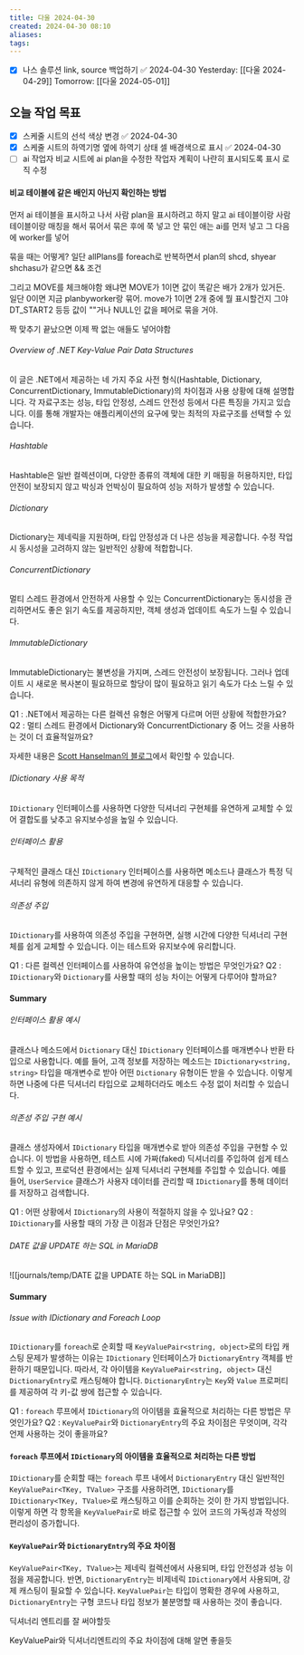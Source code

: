 ```yaml
---
title: 다울 2024-04-30
created: 2024-04-30 08:10
aliases: 
tags:
---
```

- [x] 나스 솔루션 link, source 백업하기 ✅ 2024-04-30
Yesterday: [[다울 2024-04-29]]
Tomorrow: [[다울 2024-05-01]]

## 오늘 작업 목표
- [x] 스케줄 시트의 선석 색상 변경 ✅ 2024-04-30
- [x] 스케줄 시트의 하역기명 옆에 하역기 상태 셀 배경색으로 표시 ✅ 2024-04-30
- [ ] ai 작업자 비교 시트에 ai plan을 수정한 작업자 계획이 나란히 표시되도록 표시 로직 수정

#### 비교 테이블에 같은 배인지 아닌지 확인하는 방법
먼저 ai 테이블을 표시하고 나서 사람 plan을 표시하려고 하지 말고
ai 테이블이랑 사람 테이블이랑 매칭을 해서 묶어서 
묶은 후에 쭉 넣고
안 묶인 애는
ai를 먼저 넣고
그 다음에 worker를 넣어

묶을 때는 어떻게?
일단 allPlans를 foreach로 반복하면서
plan의 shcd, shyear shchasu가 같으면 && 조건

그리고 MOVE를 체크해야함 왜냐면 MOVE가 1이면 값이 똑같은 배가 2개가 있거든.
일단 0이면
지금 planbyworker랑 묶어.
move가 1이면
2개 중에 뭘 표시할건지
그야 DT_START2 등등 값이 ""거나 NULL인 값을 페어로 묶을 거야.

짝 맞추기 끝났으면
이제 
짝 없는 애들도 넣어야함



###### Overview of .NET Key-Value Pair Data Structures
이 글은 .NET에서 제공하는 네 가지 주요 사전 형식(Hashtable, Dictionary, ConcurrentDictionary, ImmutableDictionary)의 차이점과 사용 상황에 대해 설명합니다. 각 자료구조는 성능, 타입 안정성, 스레드 안전성 등에서 다른 특징을 가지고 있습니다. 이를 통해 개발자는 애플리케이션의 요구에 맞는 최적의 자료구조를 선택할 수 있습니다.

###### Hashtable
Hashtable은 일반 컬렉션이며, 다양한 종류의 객체에 대한 키 매핑을 허용하지만, 타입 안전이 보장되지 않고 박싱과 언박싱이 필요하여 성능 저하가 발생할 수 있습니다.

###### Dictionary
Dictionary는 제네릭을 지원하며, 타입 안정성과 더 나은 성능을 제공합니다. 수정 작업 시 동시성을 고려하지 않는 일반적인 상황에 적합합니다.

###### ConcurrentDictionary
멀티 스레드 환경에서 안전하게 사용할 수 있는 ConcurrentDictionary는 동시성을 관리하면서도 좋은 읽기 속도를 제공하지만, 객체 생성과 업데이트 속도가 느릴 수 있습니다.

###### ImmutableDictionary
ImmutableDictionary는 불변성을 가지며, 스레드 안전성이 보장됩니다. 그러나 업데이트 시 새로운 복사본이 필요하므로 할당이 많이 필요하고 읽기 속도가 다소 느릴 수 있습니다.

Q1 : .NET에서 제공하는 다른 컬렉션 유형은 어떻게 다르며 어떤 상황에 적합한가요?
Q2 : 멀티 스레드 환경에서 Dictionary와 ConcurrentDictionary 중 어느 것을 사용하는 것이 더 효율적일까요?

자세한 내용은 [Scott Hanselman의 블로그](https://www.hanselman.com/blog/differences-between-hashtable-vs-dictonary-vs-concurrentdictionary-vs-immutabledictionary)에서 확인할 수 있습니다.

###### IDictionary 사용 목적
`IDictionary` 인터페이스를 사용하면 
다양한 딕셔너리 구현체를 유연하게 교체할 수 있어 
결합도를 낮추고 유지보수성을 높일 수 있습니다.

###### 인터페이스 활용
구체적인 클래스 대신 `IDictionary` 인터페이스를 사용하면 
메소드나 클래스가 특정 딕셔너리 유형에 의존하지 않게 하여 
변경에 유연하게 대응할 수 있습니다.

###### 의존성 주입
`IDictionary`를 사용하여 의존성 주입을 구현하면, 
실행 시간에 다양한 딕셔너리 구현체를 쉽게 교체할 수 있습니다. 
이는 테스트와 유지보수에 유리합니다.

Q1 : 다른 컬렉션 인터페이스를 사용하여 유연성을 높이는 방법은 무엇인가요?
Q2 : `IDictionary`와 `Dictionary`를 사용할 때의 성능 차이는 어떻게 다루어야 할까요?

#### Summary
###### 인터페이스 활용 예시
클래스나 메소드에서 `Dictionary` 대신 
`IDictionary` 인터페이스를 매개변수나 반환 타입으로 사용합니다. 
예를 들어, 고객 정보를 저장하는 메소드는 
`IDictionary<string, string>` 타입을 매개변수로 받아 
어떤 `Dictionary` 유형이든 받을 수 있습니다. 
이렇게 하면 나중에 다른 딕셔너리 타입으로 교체하더라도 메소드 수정 없이 처리할 수 있습니다.

###### 의존성 주입 구현 예시
클래스 생성자에서 `IDictionary` 타입을 매개변수로 받아 
의존성 주입을 구현할 수 있습니다. 
이 방법을 사용하면, 테스트 시에 가짜(faked) 딕셔너리를 주입하여 쉽게 테스트할 수 있고, 
프로덕션 환경에서는 실제 딕셔너리 구현체를 주입할 수 있습니다. 
예를 들어, `UserService` 클래스가 사용자 데이터를 관리할 때 
`IDictionary`를 통해 데이터를 저장하고 검색합니다.

Q1 : 어떤 상황에서 `IDictionary`의 사용이 적절하지 않을 수 있나요?
Q2 : `IDictionary`를 사용할 때의 가장 큰 이점과 단점은 무엇인가요?



###### DATE 값을 UPDATE 하는 SQL in MariaDB
![[journals/temp/DATE 값을 UPDATE 하는 SQL in MariaDB]]



#### Summary
###### Issue with IDictionary and Foreach Loop
`IDictionary`를 `foreach`로 순회할 때 `KeyValuePair<string, object>`로의 타입 캐스팅 문제가 발생하는 이유는 `IDictionary` 인터페이스가 `DictionaryEntry` 객체를 반환하기 때문입니다. 따라서, 각 아이템을 `KeyValuePair<string, object>` 대신 `DictionaryEntry`로 캐스팅해야 합니다. `DictionaryEntry`는 `Key`와 `Value` 프로퍼티를 제공하여 각 키-값 쌍에 접근할 수 있습니다.

Q1 : `foreach` 루프에서 `IDictionary`의 아이템을 효율적으로 처리하는 다른 방법은 무엇인가요?
Q2 : `KeyValuePair`와 `DictionaryEntry`의 주요 차이점은 무엇이며, 각각 언제 사용하는 것이 좋을까요?


#### `foreach` 루프에서 `IDictionary`의 아이템을 효율적으로 처리하는 다른 방법
`IDictionary`를 순회할 때는 
`foreach` 루프 내에서 `DictionaryEntry` 대신 
일반적인 `KeyValuePair<TKey, TValue>` 구조를 사용하려면, 
`IDictionary`를 `IDictionary<TKey, TValue>`로 캐스팅하고 
이를 순회하는 것이 한 가지 방법입니다. 
이렇게 하면 각 항목을 `KeyValuePair`로 바로 접근할 수 있어 
코드의 가독성과 작성의 편리성이 증가합니다.

#### `KeyValuePair`와 `DictionaryEntry`의 주요 차이점
`KeyValuePair<TKey, TValue>`는 제네릭 컬렉션에서 사용되며, 
타입 안전성과 성능 이점을 제공합니다. 
반면, `DictionaryEntry`는 비제네릭 `IDictionary`에서 사용되며, 
강제 캐스팅이 필요할 수 있습니다. 
`KeyValuePair`는 타입이 명확한 경우에 사용하고, 
`DictionaryEntry`는 구형 코드나 타입 정보가 불분명할 때 
사용하는 것이 좋습니다.

딕셔너리 엔트리를 잘 써야할듯

KeyValuePair와 딕셔너리엔트리의 주요 차이점에 대해 알면 좋을듯

